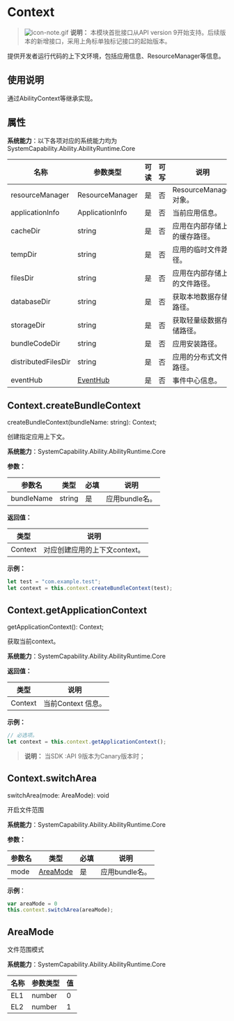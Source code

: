 # Context

> ![icon-note.gif](public_sys-resources/icon-note.gif) **说明：**
> 本模块首批接口从API version 9开始支持。后续版本的新增接口，采用上角标单独标记接口的起始版本。


提供开发者运行代码的上下文环境，包括应用信息、ResourceManager等信息。



## 使用说明


通过AbilityContext等继承实现。


## 属性

**系统能力**：以下各项对应的系统能力均为SystemCapability.Ability.AbilityRuntime.Core

| 名称 | 参数类型 | 可读 | 可写 | 说明 |
| -------- | -------- | -------- | -------- | -------- |
| resourceManager | ResourceManager | 是 | 否 | ResourceManager对象。 |
| applicationInfo | ApplicationInfo | 是 | 否 | 当前应用信息。 |
| cacheDir | string | 是 | 否 | 应用在内部存储上的缓存路径。 |
| tempDir | string | 是 | 否 | 应用的临时文件路径。 |
| filesDir | string | 是 | 否 | 应用在内部存储上的文件路径。 |
| databaseDir | string | 是 | 否 | 获取本地数据存储路径。 |
| storageDir | string | 是 | 否 | 获取轻量级数据存储路径。 |
| bundleCodeDir | string | 是 | 否 | 应用安装路径。 |
| distributedFilesDir | string | 是 | 否 | 应用的分布式文件路径。 |
| eventHub | [EventHub](js-apis-eventhub.md) | 是 | 否 | 事件中心信息。|


## Context.createBundleContext

createBundleContext(bundleName: string): Context;

创建指定应用上下文。

**系统能力**：SystemCapability.Ability.AbilityRuntime.Core

**参数：**

| 参数名 | 类型 | 必填 | 说明 |
| -------- | -------- | -------- | -------- |
| bundleName | string | 是 | 应用bundle名。 |

**返回值：**

| 类型 | 说明 |
| -------- | -------- |
| Context | 对应创建应用的上下文context。 |

**示例：**
    
  ```js
  let test = "com.example.test";
  let context = this.context.createBundleContext(test);
  ```


## Context.getApplicationContext

getApplicationContext(): Context;

获取当前context。

**系统能力**：SystemCapability.Ability.AbilityRuntime.Core

**返回值：**

| 类型 | 说明 |
| -------- | -------- |
| Context | 当前Context&nbsp;信息。 |

**示例：**
    

  ```js
  // 必选项。
  let context = this.context.getApplicationContext();
  ```



>  **说明：**
> 当SDK :API 9版本为Canary版本时；

## Context.switchArea

switchArea(mode: AreaMode): void

开启文件范围

**系统能力**：SystemCapability.Ability.AbilityRuntime.Core

**参数：**

| 参数名 | 类型                  | 必填 | 说明           |
| ------ | --------------------- | ---- | -------------- |
| mode   | [AreaMode](#AreaMode) | 是   | 应用bundle名。 |

**示例**：

```js
var areaMode = 0
this.context.switchArea(areaMode);
```

## AreaMode

文件范围模式

**系统能力**：SystemCapability.Ability.AbilityRuntime.Core

| 名称 | 参数类型 | 值   |
| ---- | -------- | ---- |
| EL1  | number   | 0    |
| EL2  | number   | 1    |